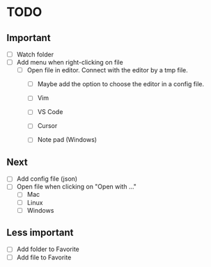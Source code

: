 # TODO

## Important
- [ ] Watch folder
- [ ] Add menu when right-clicking on file
    - [ ] Open file in editor. Connect with the editor by a tmp file.
        - [ ] Maybe add the option to choose the editor in a config file.
        - [ ] Vim
        - [ ] VS Code
        - [ ] Cursor
        - [ ] Note pad (Windows)


## Next
- [ ] Add config file (json)
- [ ] Open file when clicking on "Open with ..."
    - [ ] Mac
    - [ ] Linux
    - [ ] Windows

## Less important
- [ ] Add folder to Favorite
- [ ] Add file to Favorite
